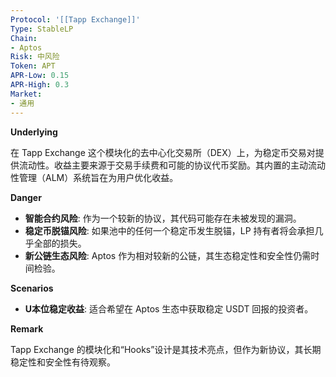 ```yaml
---
Protocol: '[[Tapp Exchange]]'
Type: StableLP
Chain:
- Aptos
Risk: 中风险
Token: APT
APR-Low: 0.15
APR-High: 0.3
Market:
- 通用
---
```

**Underlying**

在 Tapp Exchange 这个模块化的去中心化交易所（DEX）上，为稳定币交易对提供流动性。收益主要来源于交易手续费和可能的协议代币奖励。其内置的主动流动性管理（ALM）系统旨在为用户优化收益。

**Danger**

- **智能合约风险**: 作为一个较新的协议，其代码可能存在未被发现的漏洞。
- **稳定币脱锚风险**: 如果池中的任何一个稳定币发生脱锚，LP 持有者将会承担几乎全部的损失。
- **新公链生态风险**: Aptos 作为相对较新的公链，其生态稳定性和安全性仍需时间检验。

**Scenarios**

- **U本位稳定收益**: 适合希望在 Aptos 生态中获取稳定 USDT 回报的投资者。

**Remark**

Tapp Exchange 的模块化和“Hooks”设计是其技术亮点，但作为新协议，其长期稳定性和安全性有待观察。
